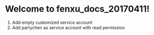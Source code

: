 # Welcome to fenxu_docs_20170411!

1. Add empty customized service account
2. Add partychen as service account with read permission  
